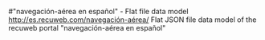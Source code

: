 #"navegación-aérea en español" - Flat file data model
http://es.recuweb.com/navegación-aérea/
Flat JSON file data model of the recuweb portal "navegación-aérea en español"
